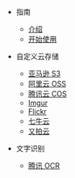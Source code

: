 * 指南
  * [介绍](zh-cn/)
  * [开始使用](zh-cn/useage)

* 自定义云存储
  * [亚马逊 S3](zh-cn/amazon)
  * [阿里云 OSS](zh-cn/aliyun)
  * [腾讯云 COS](zh-cn/tecent)
  * [Imgur](zh-cn/imgur)
  * [Flickr](zh-cn/flickr)
  * [七牛云](zh-cn/qiniu)
  * [又拍云](zh-cn/upyun)

* 文字识别
  * [腾讯 OCR](zh-cn/ocr)
